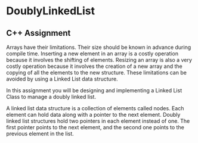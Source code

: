 # DoublyLinkedList
## C++ Assignment

Arrays have their limitations. Their size should be known in advance during compile time. Inserting a new element in an array is a costly operation because it involves the shifting of elements. Resizing an array is also a very costly operation because it involves the creation of a new array and the copying of all the elements to the new structure. These limitations can be avoided by using a Linked List data structure.

In this assignment you will be designing and implementing a Linked List Class to manage a doubly linked list​.

A linked list data structure is a collection of elements called nodes. Each element can hold data along with a pointer to the next element. Doubly linked list structures hold two pointers in each element instead of one. The first pointer points to the next element, and the second one points to the previous element in the list.
